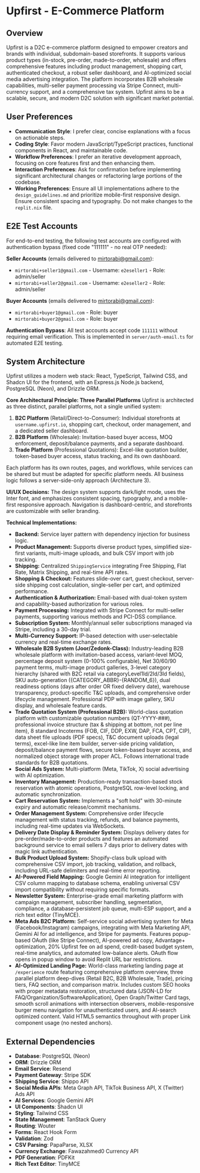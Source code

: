 # Upfirst - E-Commerce Platform

## Overview
Upfirst is a D2C e-commerce platform designed to empower creators and brands with individual, subdomain-based storefronts. It supports various product types (in-stock, pre-order, made-to-order, wholesale) and offers comprehensive features including product management, shopping cart, authenticated checkout, a robust seller dashboard, and AI-optimized social media advertising integration. The platform incorporates B2B wholesale capabilities, multi-seller payment processing via Stripe Connect, multi-currency support, and a comprehensive tax system. Upfirst aims to be a scalable, secure, and modern D2C solution with significant market potential.

## User Preferences
- **Communication Style**: I prefer clear, concise explanations with a focus on actionable steps.
- **Coding Style**: Favor modern JavaScript/TypeScript practices, functional components in React, and maintainable code.
- **Workflow Preferences**: I prefer an iterative development approach, focusing on core features first and then enhancing them.
- **Interaction Preferences**: Ask for confirmation before implementing significant architectural changes or refactoring large portions of the codebase.
- **Working Preferences**: Ensure all UI implementations adhere to the `design_guidelines.md` and prioritize mobile-first responsive design. Ensure consistent spacing and typography. Do not make changes to the `replit.nix` file.

## E2E Test Accounts
For end-to-end testing, the following test accounts are configured with authentication bypass (fixed code "111111" - no real OTP needed):

**Seller Accounts** (emails delivered to mirtorabi@gmail.com):
- `mirtorabi+seller1@gmail.com` - Username: `e2eseller1` - Role: admin/seller
- `mirtorabi+seller2@gmail.com` - Username: `e2eseller2` - Role: admin/seller

**Buyer Accounts** (emails delivered to mirtorabi@gmail.com):
- `mirtorabi+buyer1@gmail.com` - Role: buyer
- `mirtorabi+buyer2@gmail.com` - Role: buyer

**Authentication Bypass**: All test accounts accept code `111111` without requiring email verification. This is implemented in `server/auth-email.ts` for automated E2E testing.

## System Architecture
Upfirst utilizes a modern web stack: React, TypeScript, Tailwind CSS, and Shadcn UI for the frontend, with an Express.js Node.js backend, PostgreSQL (Neon), and Drizzle ORM.

**Core Architectural Principle: Three Parallel Platforms**
Upfirst is architected as three distinct, parallel platforms, not a single unified system:
1.  **B2C Platform** (Retail/Direct-to-Consumer): Individual storefronts at `username.upfirst.io`, shopping cart, checkout, order management, and a dedicated seller dashboard.
2.  **B2B Platform** (Wholesale): Invitation-based buyer access, MOQ enforcement, deposit/balance payments, and a separate dashboard.
3.  **Trade Platform** (Professional Quotations): Excel-like quotation builder, token-based buyer access, status tracking, and its own dashboard.

Each platform has its own routes, pages, and workflows, while services can be shared but must be adapted for specific platform needs. All business logic follows a server-side-only approach (Architecture 3).

**UI/UX Decisions:**
The design system supports dark/light mode, uses the Inter font, and emphasizes consistent spacing, typography, and a mobile-first responsive approach. Navigation is dashboard-centric, and storefronts are customizable with seller branding.

**Technical Implementations:**
-   **Backend:** Service layer pattern with dependency injection for business logic.
-   **Product Management:** Supports diverse product types, simplified size-first variants, multi-image uploads, and bulk CSV import with job tracking.
-   **Shipping:** Centralized `ShippingService` integrating Free Shipping, Flat Rate, Matrix Shipping, and real-time API rates.
-   **Shopping & Checkout:** Features slide-over cart, guest checkout, server-side shipping cost calculation, single-seller per cart, and optimized performance.
-   **Authentication & Authorization:** Email-based with dual-token system and capability-based authorization for various roles.
-   **Payment Processing:** Integrated with Stripe Connect for multi-seller payments, supporting various methods and PCI-DSS compliance.
-   **Subscription System:** Monthly/annual seller subscriptions managed via Stripe, including a 30-day trial.
-   **Multi-Currency Support:** IP-based detection with user-selectable currency and real-time exchange rates.
-   **Wholesale B2B System (Joor/Zedonk-Class):** Industry-leading B2B wholesale platform with invitation-based access, variant-level MOQ, percentage deposit system (0-100% configurable), Net 30/60/90 payment terms, multi-image product galleries, 3-level category hierarchy (shared with B2C retail via categoryLevel1Id/2Id/3Id fields), SKU auto-generation ({CATEGORY_ABBR}-{RANDOM_6}), dual readiness options (days after order OR fixed delivery date), warehouse transparency, product-specific T&C uploads, and comprehensive order lifecycle management. Professional PDP with image gallery, SKU display, and wholesale feature cards.
-   **Trade Quotation System (Professional B2B):** World-class quotation platform with customizable quotation numbers (QT-YYYY-###), professional invoice structure (tax & shipping at bottom, not per line item), 8 standard Incoterms (FOB, CIF, DDP, EXW, DAP, FCA, CPT, CIP), data sheet file uploads (PDF specs), T&C document uploads (legal terms), excel-like line item builder, server-side pricing validation, deposit/balance payment flows, secure token-based buyer access, and normalized object storage with proper ACL. Follows international trade standards for B2B quotations.
-   **Social Ads System:** Multi-platform (Meta, TikTok, X) social advertising with AI optimization.
-   **Inventory Management:** Production-ready transaction-based stock reservation with atomic operations, PostgreSQL row-level locking, and automatic synchronization.
-   **Cart Reservation System:** Implements a "soft hold" with 30-minute expiry and automatic release/commit mechanisms.
-   **Order Management System:** Comprehensive order lifecycle management with status tracking, refunds, and balance payments, including real-time updates via WebSockets.
-   **Delivery Date Display & Reminder System:** Displays delivery dates for pre-order/made-to-order products and features an automated background service to email sellers 7 days prior to delivery dates with magic link authentication.
-   **Bulk Product Upload System:** Shopify-class bulk upload with comprehensive CSV import, job tracking, validation, and rollback, including URL-safe delimiters and real-time error reporting.
-   **AI-Powered Field Mapping:** Google Gemini AI integration for intelligent CSV column mapping to database schema, enabling universal CSV import compatibility without requiring specific formats.
-   **Newsletter System:** Enterprise-grade email marketing platform with campaign management, subscriber handling, segmentation, compliance, a database-persistent job queue, multi-ESP support, and a rich text editor (TinyMCE).
-   **Meta Ads B2C Platform:** Self-service social advertising system for Meta (Facebook/Instagram) campaigns, integrating with Meta Marketing API, Gemini AI for ad intelligence, and Stripe for payments. Features popup-based OAuth (like Stripe Connect), AI-powered ad copy, Advantage+ optimization, 20% Upfirst fee on ad spend, credit-based budget system, real-time analytics, and automated low-balance alerts. OAuth flow opens in popup window to avoid Replit URL bar restrictions.
-   **AI-Optimized Landing Page:** World-class marketing landing page at `/experience` route featuring comprehensive platform overview, three parallel platform deep-dives (Retail B2C, B2B Wholesale, Trade), pricing tiers, FAQ section, and comparison matrix. Includes custom SEO hooks with proper metadata restoration, structured data (JSON-LD for FAQ/Organization/SoftwareApplication), Open Graph/Twitter Card tags, smooth scroll animations with intersection observers, mobile-responsive burger menu navigation for unauthenticated users, and AI-search optimized content. Valid HTML5 semantics throughout with proper Link component usage (no nested anchors).

## External Dependencies
-   **Database**: PostgreSQL (Neon)
-   **ORM**: Drizzle ORM
-   **Email Service**: Resend
-   **Payment Gateway**: Stripe SDK
-   **Shipping Service**: Shippo API
-   **Social Media APIs**: Meta Graph API, TikTok Business API, X (Twitter) Ads API
-   **AI Services**: Google Gemini API
-   **UI Components**: Shadcn UI
-   **Styling**: Tailwind CSS
-   **State Management**: TanStack Query
-   **Routing**: Wouter
-   **Forms**: React Hook Form
-   **Validation**: Zod
-   **CSV Parsing**: PapaParse, XLSX
-   **Currency Exchange**: Fawazahmed0 Currency API
-   **PDF Generation**: PDFKit
-   **Rich Text Editor**: TinyMCE